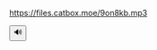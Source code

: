 https://files.catbox.moe/9on8kb.mp3
<!-- BOTÃO DE MÚSICA -->
<button id="musicBtn" onclick="document.getElementById('bgMusic').play()">🔊</button>

<!-- ÁUDIO -->
<audio id="bgMusic" src="https://files.catbox.moe/9on8kb.mp3" loop preload="auto"></audio>
